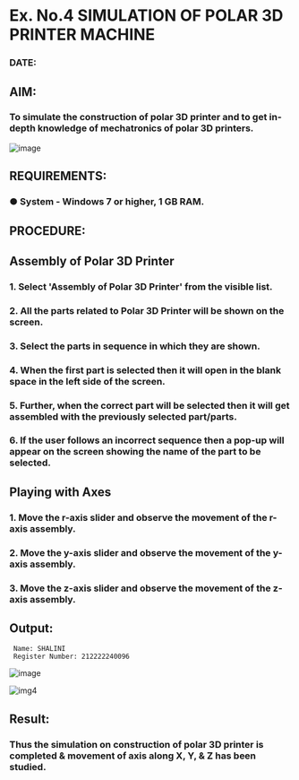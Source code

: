 # Ex. No.4 SIMULATION OF POLAR 3D PRINTER MACHINE

### DATE: 

## AIM:
### To simulate the construction of polar 3D printer and to get in-depth knowledge of mechatronics of polar 3D printers.

![image](https://github.com/Sellakumar1987/Ex.-No.-4---SIMULATION-OF-POLAR-3D-PRINTER-MACHINE/assets/113594316/b551f195-9877-49a2-99bb-a9efcfb3381a)

## REQUIREMENTS:
### ●	System - Windows 7 or higher, 1 GB RAM.

## PROCEDURE:

## Assembly of Polar 3D Printer
### 1.	Select 'Assembly of Polar 3D Printer' from the visible list.
### 2.	All the parts related to Polar 3D Printer will be shown on the screen.
### 3.	Select the parts in sequence in which they are shown.
### 4.	When the first part is selected then it will open in the blank space in the left side of the screen.
### 5.	Further, when the correct part will be selected then it will get assembled with the previously selected part/parts.
### 6.	If the user follows an incorrect sequence then a pop-up will appear on the screen showing the name of the part to be selected.

## Playing with Axes
### 1.	Move the r-axis slider and observe the movement of the r-axis assembly.
### 2.	Move the y-axis slider and observe the movement of the y-axis assembly.
### 3.	Move the z-axis slider and observe the movement of the z-axis assembly.

## Output:

```
 Name: SHALINI
 Register Number: 212222240096
```
![image](https://github.com/Gchethankumar/Ex.-No.-4---SIMULATION-OF-POLAR-3D-PRINTER-MACHINE/assets/118348224/baadaee6-b14f-4861-958c-df4dfdd3f332)

![img4](https://github.com/Gchethankumar/Ex.-No.-4---SIMULATION-OF-POLAR-3D-PRINTER-MACHINE/assets/118348224/aaa783a7-4535-41e2-b38d-b3c4f6f9e564)

## Result: 
### Thus the simulation on construction of polar 3D printer is completed & movement of axis along X, Y, & Z has been studied.
